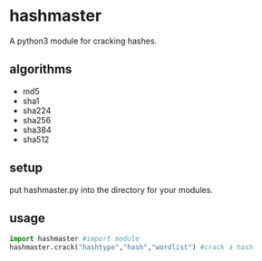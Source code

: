 # hashmaster
A python3 module for cracking hashes.
## algorithms
- md5
- sha1
- sha224
- sha256
- sha384
- sha512
## setup
put hashmaster.py into the directory for your modules.
## usage
```python
import hashmaster #import module
hashmaster.crack("hashtype","hash","wordlist") #crack a hash
```
